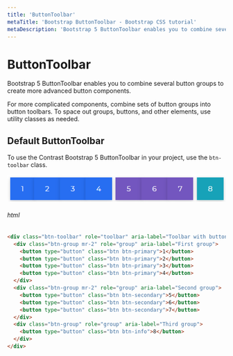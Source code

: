 ```yaml
---
title: 'ButtonToolbar'
metaTitle: 'Bootstrap ButtonToolbar - Bootstrap CSS tutorial'
metaDescription: 'Bootstrap 5 ButtonToolbar enables you to combine several button groups to create more advanced button components.'
---
```


# ButtonToolbar

Bootstrap 5 ButtonToolbar enables you to combine several button groups to create more advanced button components.

For more complicated components, combine sets of button groups into button toolbars. To space out groups, buttons, and other elements, use utility classes as needed.

## Default ButtonToolbar

To use the Contrast Bootstrap 5 ButtonToolbar in your project, use the `btn-toolbar` class.

![Bootstrap ButtonToolbar Default](./images/btntb.png)

###### html

```html
<div class="btn-toolbar" role="toolbar" aria-label="Toolbar with button groups">
  <div class="btn-group mr-2" role="group" aria-label="First group">
    <button type="button" class="btn btn-primary">1</button>
    <button type="button" class="btn btn-primary">2</button>
    <button type="button" class="btn btn-primary">3</button>
    <button type="button" class="btn btn-primary">4</button>
  </div>
  <div class="btn-group mr-2" role="group" aria-label="Second group">
    <button type="button" class="btn btn-secondary">5</button>
    <button type="button" class="btn btn-secondary">6</button>
    <button type="button" class="btn btn-secondary">7</button>
  </div>
  <div class="btn-group" role="group" aria-label="Third group">
    <button type="button" class="btn btn-info">8</button>
  </div>
</div>
```
